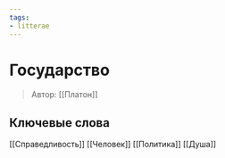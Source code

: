 ```yaml
---
tags:
- litterae
---
```

# Государство
>Автор: [[Платон]]

## Ключевые слова
[[Справедливость]] [[Человек]] [[Политика]] [[Душа]]